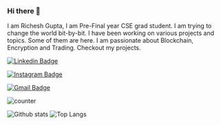 ### Hi there 👋
I am Richesh Gupta, I am Pre-Final year CSE grad student. 
I am trying to change the world bit-by-bit.
I have been working on various projects and topics. Some of them are here.
I am passionate about Blockchain, Encryption and Trading.
Checkout my projects.

[![Linkedin Badge](https://img.shields.io/badge/-richeshgupta-blue?style=flat-square&logo=Linkedin&logoColor=white&link=https://www.linkedin.com/in/richeshgupta/)](https://www.linkedin.com/in/richeshgupta/)

[![Instagram Badge](https://img.shields.io/badge/-richeshgupta-purple?style=flat-square&logo=instagram&logoColor=white&link=https://instagram.com/richeshgupta/)](https://instagram.com/richeshgupta)

[![Gmail Badge](https://img.shields.io/badge/-rgrichesh45@gmail.com-c14438?style=flat-square&logo=Gmail&logoColor=white&link=mailto:rgrichesh45@gmail.com)](mailto:rgrichesh45@gmail.com)

<!--
**richeshgupta/richeshgupta** is a ✨ _special_ ✨ repository because its `README.md` (this file) appears on your GitHub profile.

Here are some ideas to get you started:

- 🔭 I’m currently working on ...
- 🌱 I’m currently learning ...
- 👯 I’m looking to collaborate on ...
- 🤔 I’m looking for help with ...
- 💬 Ask me about ...
- 📫 How to reach me: ...
- 😄 Pronouns: ...
- ⚡ Fun fact: ...
-->



![counter](https://envz0wxyn5fo3c4.m.pipedream.net)

![Github stats](https://github-readme-stats.vercel.app/api?username=richeshgupta)      ![Top Langs](https://github-readme-stats.vercel.app/api/top-langs/?username=richeshgupta&layout=compact)


